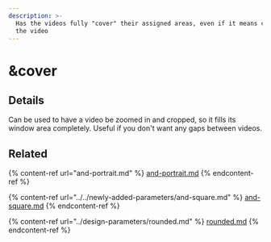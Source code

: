 ```yaml
---
description: >-
  Has the videos fully "cover" their assigned areas, even if it means cropping
  the video
---
```


# \&cover

## Details

Can be used to have a video be zoomed in and cropped, so it fills its window area completely. Useful if you don't want any gaps between videos.

## Related

{% content-ref url="and-portrait.md" %}
[and-portrait.md](and-portrait.md)
{% endcontent-ref %}

{% content-ref url="../../newly-added-parameters/and-square.md" %}
[and-square.md](../../newly-added-parameters/and-square.md)
{% endcontent-ref %}

{% content-ref url="../design-parameters/rounded.md" %}
[rounded.md](../design-parameters/rounded.md)
{% endcontent-ref %}
